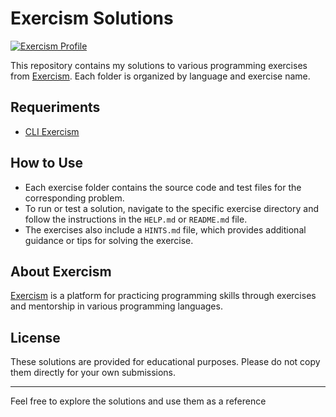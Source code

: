 # Exercism Solutions

[![Exercism Profile](https://img.shields.io/badge/Exercism-Lucho00Cuba-blue?logo=exercism&logoColor=white)](https://exercism.org/profiles/Lucho00Cuba)

This repository contains my solutions to various programming exercises from [Exercism](https://exercism.org/). Each folder is organized by language and exercise name.

## Requeriments

- [CLI Exercism](https://exercism.org/docs/using/solving-exercises/working-locally)

## How to Use

- Each exercise folder contains the source code and test files for the corresponding problem.
- To run or test a solution, navigate to the specific exercise directory and follow the instructions in the `HELP.md` or `README.md` file.
- The exercises also include a `HINTS.md` file, which provides additional guidance or tips for solving the exercise.

## About Exercism

[Exercism](https://exercism.org/) is a platform for practicing programming skills through exercises and mentorship in various programming languages.

## License

These solutions are provided for educational purposes. Please do not copy them directly for your own submissions.

---

Feel free to explore the solutions and use them as a reference